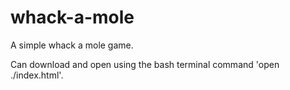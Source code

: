 # whack-a-mole

A simple whack a mole game. 

Can download and open using the bash terminal command 'open ./index.html'.
